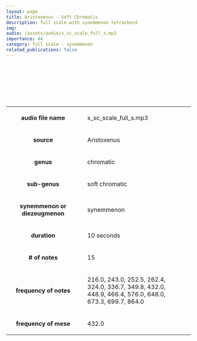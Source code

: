 ```yaml
---
layout: page
title: Aristoxenus - Soft Chromatic
description: full scale with synemmenon tetrachord
img: 
audio: /assets/audio/x_sc_scale_full_s.mp3
importance: 44
category: full scale - synemmenon
related_publications: false
--- 
```



<style>

table {
    width: 100%;
    padding-top: 10px;
    padding-bottom: 100px;
}
table, th, td {
  border: 5px solid var(--global-footer-text-color);
  background-color: var(--global-bg-color);
  border-collapse: collapse;
  scroll-margin-top: 500px;
}
th, td {
    padding: 20px;
    scroll-margin-top: 85px;

    &:hover {
    color: var(--global-theme-color);
    background-color: var(--globalfooter-link-color);
  }
}

audio {
    background-color: var(--global-divider-color);
    border-radius: 5px;
    padding: 10px;
    width: auto;
    display: block;
    margin-left: auto;
    margin-right: auto;
}

</style>

<audio controls>
    <source src="../../assets/audio/x_sc_scale_full_s.mp3" type="audio/mp3">
    Your browser does not support the audio tag.
</audio>
<br>

<table>
    <colgroup>
        <col span="1" style="width: 40%;">
        <col span="1" style="width: 60%;">
    </colgroup>
    <tr>
        <th>audio file name</th>
        <td>x_sc_scale_full_s.mp3</td>
    </tr>
    <tr>
        <th>source</th>
        <td>Aristoxenus</td>
    </tr>
    <tr>
        <th>genus</th>
        <td>chromatic</td>
    </tr>
    <tr>
        <th>sub-genus</th>
        <td>soft chromatic</td>
    </tr>
    <tr>
        <th>synemmenon or diezeugmenon</th>
        <td>synemmenon</td>
    </tr>
    <tr>
        <th>duration</th>
        <td>10 seconds</td>
    </tr>
    <tr>
        <th># of notes</th>
        <td>15</td>
    </tr>
    <tr>
        <th>frequency of notes</th>
        <td>216.0, 243.0, 252.5, 262.4, 324.0, 336.7, 349.8, 432.0, 448.9, 466.4, 576.0, 648.0, 673.3, 699.7, 864.0</td>
    </tr>
    <tr>
        <th>frequency of mese</th>
        <td>432.0</td>
    </tr>
</table>
